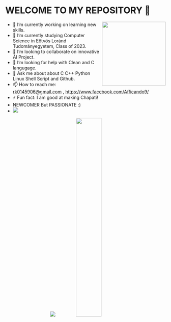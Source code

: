 # WELCOME TO MY REPOSITORY  👋

<img align='right' src="https://media.giphy.com/media/M9gbBd9nbDrOTu1Mqx/giphy.gif" width="200">

- 🔭 I’m currently working on learning new skills.
- 🌱 I’m currently studying Computer Science in Eötvös Loránd Tudományegyetem, Class of 2023.
- 👯 I’m looking to collaborate on innovative AI Project.
- 🤔 I’m looking for help with Clean and C langugage.
- 💬 Ask me about about C C++ Python Linux Shell Script and Github.
- 📫 How to reach me: rk0145906@gmail.com , https://www.facebook.com/Afficando9/
- ⚡ Fun fact: I am good at making Chapati!
- NEWCOMER But PASSIONATE :)
- ![](https://komarev.com/ghpvc/?username=your-github-rajeshkumar-ctrl&color=green)


<p align="center">
<a href="https://github-readme-stats.vercel.app/api?username=rajeshkumar-ctrl&count_private=true&show_icons=true&theme=gruvbox">
<img src="https://github-readme-stats.vercel.app/api?username=rajeshkumar-ctrl&count_private=true&show_icons=true&theme=gruvbox" /></a>
<a href="https://github.com/rajeshkumar-ctrl/">
<img width = "40%"src="https://github-readme-stats.vercel.app/api/top-langs/?username=rajeshkumar-ctrl&layout=compact&theme=gruvbox" /></a>

<p>&nbsp;</p>
